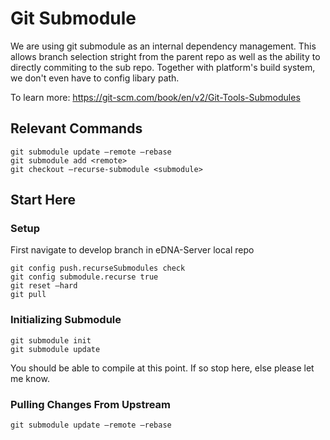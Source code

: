 # Git Submodule

We are using git submodule as an internal dependency management. This allows branch selection stright from the parent repo as well as the ability to directly commiting to the sub repo. Together with platform's build system, we don't even have to config libary path.

To learn more: https://git-scm.com/book/en/v2/Git-Tools-Submodules

## Relevant Commands

```shell
git submodule update —remote —rebase
git submodule add <remote>
git checkout —recurse-submodule <submodule>
```

## Start Here

### Setup

First navigate to develop branch in eDNA-Server local repo

```shell
git config push.recurseSubmodules check
git config submodule.recurse true
git reset —hard
git pull
```

### Initializing Submodule

```shell
git submodule init
git submodule update
```

You should be able to compile at this point. If so stop here, else please let me know.

### Pulling Changes From Upstream

```shell
git submodule update —remote —rebase
```

